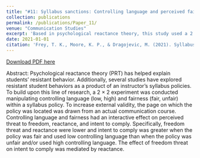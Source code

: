 ```yaml
---
title: "#11: Syllabus sanctions: Controlling language and perceived fairness as antecedents to students’ psychological reactance and intent to comply"
collection: publications
permalink: /publications/Paper_11/
venue: "Communication Studies"
excerpt: 'Based in psychological reactance theory, this study used a 2 × 2 experiment  manipulating controlling language (low, high) and fairness (fair, unfair) within a syllabus policy to explain students' resistant behavior' 
date: 2021-01-01
citation: 'Frey, T. K., Moore, K. P., & Dragojevic, M. (2021). Syllabus sanctions: Controlling language and perceived fairness as antecedents to students’ psychological reactance and intent to comply. <i>Communication Studies, 72</i>(3), 456-473. https://doi.org/10.1080/10510974.2021.1876130'
---
```


[Download PDF here](http://tkodyfrey.github.io/files/Sanctions.pdf)

Abstract: Psychological reactance theory (PRT) has helped explain students’ resistant behavior. Additionally, several studies have explored resistant student behaviors as a product of an instructor’s syllabus policies. To build upon this line of research, a 2 × 2 experiment was conducted manipulating controlling language (low, high) and fairness (fair, unfair) within a syllabus policy. To increase external validity, the page on which the policy was located was drawn from an actual communication course. Controlling language and fairness had an interactive effect on perceived threat to freedom, reactance, and intent to comply. Specifically, freedom threat and reactance were lower and intent to comply was greater when the policy was fair and used low controlling language than when the policy was unfair and/or used high controlling language. The effect of freedom threat on intent to comply was mediated by reactance.